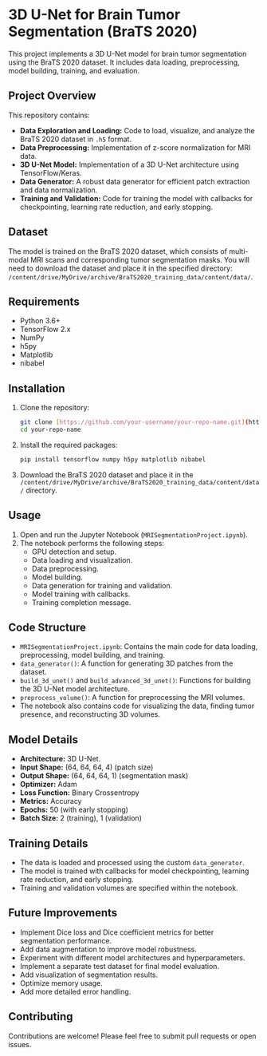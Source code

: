 # 3D U-Net for Brain Tumor Segmentation (BraTS 2020)

This project implements a 3D U-Net model for brain tumor segmentation using the BraTS 2020 dataset. It includes data loading, preprocessing, model building, training, and evaluation.

## Project Overview

This repository contains:

* **Data Exploration and Loading:** Code to load, visualize, and analyze the BraTS 2020 dataset in `.h5` format.
* **Data Preprocessing:** Implementation of z-score normalization for MRI data.
* **3D U-Net Model:** Implementation of a 3D U-Net architecture using TensorFlow/Keras.
* **Data Generator:** A robust data generator for efficient patch extraction and data normalization.
* **Training and Validation:** Code for training the model with callbacks for checkpointing, learning rate reduction, and early stopping.

## Dataset

The model is trained on the BraTS 2020 dataset, which consists of multi-modal MRI scans and corresponding tumor segmentation masks. You will need to download the dataset and place it in the specified directory: `/content/drive/MyDrive/archive/BraTS2020_training_data/content/data/`.

## Requirements

* Python 3.6+
* TensorFlow 2.x
* NumPy
* h5py
* Matplotlib
* nibabel

## Installation

1.  Clone the repository:

    ```bash
    git clone [https://github.com/your-username/your-repo-name.git](https://github.com/your-username/your-repo-name.git)
    cd your-repo-name
    ```

2.  Install the required packages:

    ```bash
    pip install tensorflow numpy h5py matplotlib nibabel
    ```

3.  Download the BraTS 2020 dataset and place it in the `/content/drive/MyDrive/archive/BraTS2020_training_data/content/data/` directory.

## Usage

1.  Open and run the Jupyter Notebook (`MRISegmentationProject.ipynb`).
2.  The notebook performs the following steps:
    * GPU detection and setup.
    * Data loading and visualization.
    * Data preprocessing.
    * Model building.
    * Data generation for training and validation.
    * Model training with callbacks.
    * Training completion message.

## Code Structure

* `MRISegmentationProject.ipynb`: Contains the main code for data loading, preprocessing, model building, and training.
* `data_generator()`: A function for generating 3D patches from the dataset.
* `build_3d_unet()` and `build_advanced_3d_unet()`: Functions for building the 3D U-Net model architecture.
* `preprocess_volume()`: A function for preprocessing the MRI volumes.
* The notebook also contains code for visualizing the data, finding tumor presence, and reconstructing 3D volumes.

## Model Details

* **Architecture:** 3D U-Net.
* **Input Shape:** (64, 64, 64, 4) (patch size)
* **Output Shape:** (64, 64, 64, 1) (segmentation mask)
* **Optimizer:** Adam
* **Loss Function:** Binary Crossentropy
* **Metrics:** Accuracy
* **Epochs:** 50 (with early stopping)
* **Batch Size:** 2 (training), 1 (validation)

## Training Details

* The data is loaded and processed using the custom `data_generator`.
* The model is trained with callbacks for model checkpointing, learning rate reduction, and early stopping.
* Training and validation volumes are specified within the notebook.

## Future Improvements

* Implement Dice loss and Dice coefficient metrics for better segmentation performance.
* Add data augmentation to improve model robustness.
* Experiment with different model architectures and hyperparameters.
* Implement a separate test dataset for final model evaluation.
* Add visualization of segmentation results.
* Optimize memory usage.
* Add more detailed error handling.

## Contributing

Contributions are welcome! Please feel free to submit pull requests or open issues.

